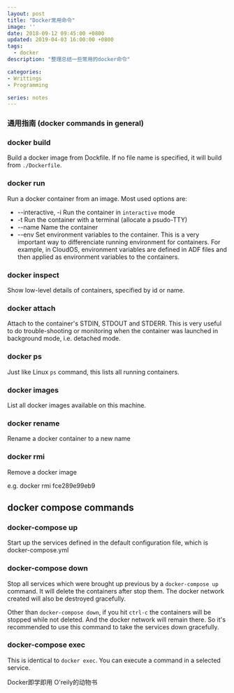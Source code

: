 ```yaml
---
layout: post
title: "Docker常用命令"
image: ''
date: 2018-09-12 09:45:00 +0800
updated: 2019-04-03 16:00:00 +0800
tags: 
  - docker  
description: "整理总结一些常用的docker命令"

categories:
- Writtings
- Programming

series: notes
---
```


### 通用指南 (docker commands in general)

### docker build

Build a docker image from Dockfile. If no file name is specified, it will build from ```./Dockerfile```.

### docker run

Run a docker container from an image. Most used options are:

- --interactive, -i       Run the container in ```interactive``` mode
- -t                      Run the container with a terminal (allocate a psudo-TTY)
- --name                  Name the container
- --env                   Set environment variables to the container. This is a very important way to differenciate running environment for containers. For example, in CloudOS, environment variables are defined in ADF files and then applied as environment variables to the containers.

### docker inspect

Show low-level details of containers, specified by id or name.

### docker attach

Attach to the container's STDIN, STDOUT and STDERR. This is very useful to do trouble-shooting or monitoring when the container was launched in background mode, i.e. detached mode.

### docker ps

Just like Linux `ps` command, this lists all running containers.

### docker images

List all docker images available on this machine.

### docker rename
Rename a docker container to a new name

### docker rmi

Remove a docker image

e.g. docker rmi fce289e99eb9


## docker compose commands

### docker-compose up
Start up the services defined in the default configuration file, which is docker-compose.yml

### docker-compose down
Stop all services which were brought up previous by a `docker-compose up` command. It will delete the containers after stop them. The docker network created will also be destroyed gracefully.

Other than `docker-compose down`, if you hit `ctrl-c` the containers will be stopped while not deleted. And the docker network will remain there. So it's recommended to use this command to take the services down gracefully.

### docker-compose exec
This is identical to `docker exec`. You can execute a command in a selected service.


Docker即学即用
O'reily的动物书

<script type="text/javascript" >
<!--
dd_ad_output="html";
dd_ad_width=180;
dd_ad_height=282;
dd_ad_client="P-314444";
dd_ad_format=20;
dd_ad_id=0;
dd_product_id=23831281;
dd_img_size=150;
dd_display_style=0;
dd_text_url="";
dd_color_text="";
dd_color_bg="";
dd_open_target="_blank";
dd_border=0;
dd_color_link="";
dd_ad_text="";
//--></script>
<script type="text/javascript" src="http://union.dangdang.com/union/script/dd_ads.js" ></script>


